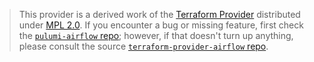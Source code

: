> This provider is a derived work of the [Terraform Provider](https://github.com/drfaust92/terraform-provider-airflow)
> distributed under [MPL 2.0](https://www.mozilla.org/en-US/MPL/2.0/). If you encounter a bug or missing feature,
> first check the [`pulumi-airflow` repo](https://github.com/pulumi/pulumi-airflow/issues); however, if that doesn't turn up anything,
> please consult the source [`terraform-provider-airflow` repo](https://github.com/drfaust92/terraform-provider-airflow/issues).
